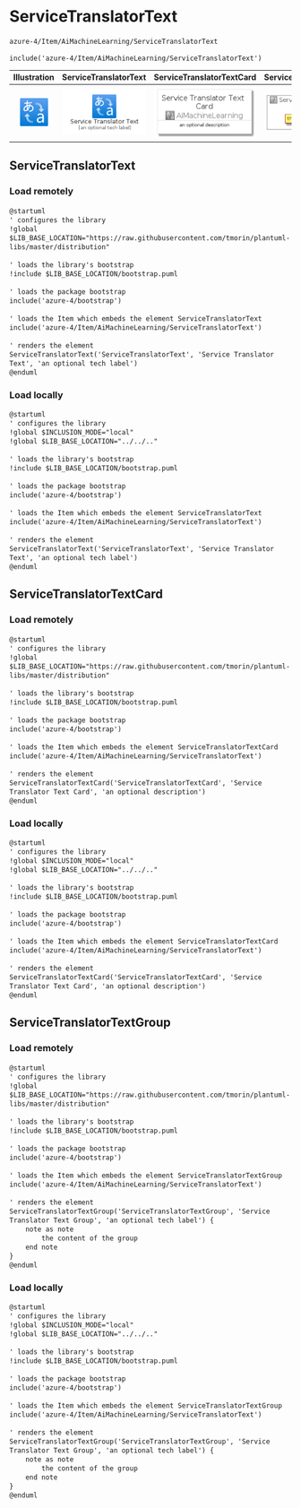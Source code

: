 # ServiceTranslatorText


```text
azure-4/Item/AiMachineLearning/ServiceTranslatorText
```

```text
include('azure-4/Item/AiMachineLearning/ServiceTranslatorText')
```



| Illustration | ServiceTranslatorText | ServiceTranslatorTextCard | ServiceTranslatorTextGroup |
| :---: | :---: | :---: | :---: |
| ![illustration for Illustration](../../../azure-4/Item/AiMachineLearning/ServiceTranslatorText.png) | ![illustration for ServiceTranslatorText](../../../azure-4/Item/AiMachineLearning/ServiceTranslatorText.Local.png) | ![illustration for ServiceTranslatorTextCard](../../../azure-4/Item/AiMachineLearning/ServiceTranslatorTextCard.Local.png) | ![illustration for ServiceTranslatorTextGroup](../../../azure-4/Item/AiMachineLearning/ServiceTranslatorTextGroup.Local.png) |




## ServiceTranslatorText

### Load remotely
```plantuml
@startuml
' configures the library
!global $LIB_BASE_LOCATION="https://raw.githubusercontent.com/tmorin/plantuml-libs/master/distribution"

' loads the library's bootstrap
!include $LIB_BASE_LOCATION/bootstrap.puml

' loads the package bootstrap
include('azure-4/bootstrap')

' loads the Item which embeds the element ServiceTranslatorText
include('azure-4/Item/AiMachineLearning/ServiceTranslatorText')

' renders the element
ServiceTranslatorText('ServiceTranslatorText', 'Service Translator Text', 'an optional tech label')
@enduml
```

### Load locally
```plantuml
@startuml
' configures the library
!global $INCLUSION_MODE="local"
!global $LIB_BASE_LOCATION="../../.."

' loads the library's bootstrap
!include $LIB_BASE_LOCATION/bootstrap.puml

' loads the package bootstrap
include('azure-4/bootstrap')

' loads the Item which embeds the element ServiceTranslatorText
include('azure-4/Item/AiMachineLearning/ServiceTranslatorText')

' renders the element
ServiceTranslatorText('ServiceTranslatorText', 'Service Translator Text', 'an optional tech label')
@enduml
```

## ServiceTranslatorTextCard

### Load remotely
```plantuml
@startuml
' configures the library
!global $LIB_BASE_LOCATION="https://raw.githubusercontent.com/tmorin/plantuml-libs/master/distribution"

' loads the library's bootstrap
!include $LIB_BASE_LOCATION/bootstrap.puml

' loads the package bootstrap
include('azure-4/bootstrap')

' loads the Item which embeds the element ServiceTranslatorTextCard
include('azure-4/Item/AiMachineLearning/ServiceTranslatorText')

' renders the element
ServiceTranslatorTextCard('ServiceTranslatorTextCard', 'Service Translator Text Card', 'an optional description')
@enduml
```

### Load locally
```plantuml
@startuml
' configures the library
!global $INCLUSION_MODE="local"
!global $LIB_BASE_LOCATION="../../.."

' loads the library's bootstrap
!include $LIB_BASE_LOCATION/bootstrap.puml

' loads the package bootstrap
include('azure-4/bootstrap')

' loads the Item which embeds the element ServiceTranslatorTextCard
include('azure-4/Item/AiMachineLearning/ServiceTranslatorText')

' renders the element
ServiceTranslatorTextCard('ServiceTranslatorTextCard', 'Service Translator Text Card', 'an optional description')
@enduml
```

## ServiceTranslatorTextGroup

### Load remotely
```plantuml
@startuml
' configures the library
!global $LIB_BASE_LOCATION="https://raw.githubusercontent.com/tmorin/plantuml-libs/master/distribution"

' loads the library's bootstrap
!include $LIB_BASE_LOCATION/bootstrap.puml

' loads the package bootstrap
include('azure-4/bootstrap')

' loads the Item which embeds the element ServiceTranslatorTextGroup
include('azure-4/Item/AiMachineLearning/ServiceTranslatorText')

' renders the element
ServiceTranslatorTextGroup('ServiceTranslatorTextGroup', 'Service Translator Text Group', 'an optional tech label') {
    note as note
        the content of the group
    end note
}
@enduml
```

### Load locally
```plantuml
@startuml
' configures the library
!global $INCLUSION_MODE="local"
!global $LIB_BASE_LOCATION="../../.."

' loads the library's bootstrap
!include $LIB_BASE_LOCATION/bootstrap.puml

' loads the package bootstrap
include('azure-4/bootstrap')

' loads the Item which embeds the element ServiceTranslatorTextGroup
include('azure-4/Item/AiMachineLearning/ServiceTranslatorText')

' renders the element
ServiceTranslatorTextGroup('ServiceTranslatorTextGroup', 'Service Translator Text Group', 'an optional tech label') {
    note as note
        the content of the group
    end note
}
@enduml
```

